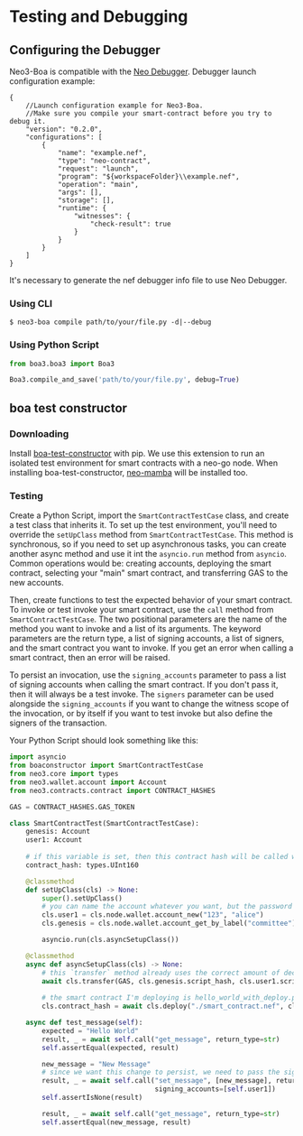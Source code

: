 # Testing and Debugging

## Configuring the Debugger
Neo3-Boa is compatible with the [Neo Debugger](https://github.com/neo-project/neo-debugger).
Debugger launch configuration example:
```
{
    //Launch configuration example for Neo3-Boa.
    //Make sure you compile your smart-contract before you try to debug it.
    "version": "0.2.0",
    "configurations": [
        {
            "name": "example.nef",
            "type": "neo-contract",
            "request": "launch",
            "program": "${workspaceFolder}\\example.nef",
            "operation": "main",
            "args": [],
            "storage": [],
            "runtime": {
                "witnesses": {
                    "check-result": true
                }
            }
        }
    ]
}
```

It's necessary to generate the nef debugger info file to use Neo Debugger.

### Using CLI

```shell
$ neo3-boa compile path/to/your/file.py -d|--debug
```

### Using Python Script

```python
from boa3.boa3 import Boa3

Boa3.compile_and_save('path/to/your/file.py', debug=True)
```

## boa test constructor

### Downloading

Install [boa-test-constructor](https://pypi.org/project/boa-test-constructor/) with pip. We use this extension to run an isolated
test environment for smart contracts with a neo-go node. When installing boa-test-constructor, [neo-mamba](https://dojo.coz.io/neo3/mamba/index.html)
will be installed too.

### Testing

Create a Python Script, import the `SmartContractTestCase` class, and create a test class that inherits it. To set up
the test environment, you'll need to override the `setUpClass` method from `SmartContractTestCase`. This method is 
synchronous, so if you need to set up asynchronous tasks, you can create another async method and use it int the 
`asyncio.run` method from `asyncio`. Common operations would be: creating accounts, deploying the smart contract, 
selecting your "main" smart contract, and transferring GAS to the new accounts.

Then, create functions to test the expected behavior of your smart contract. To invoke or test invoke your smart 
contract, use the `call` method from `SmartContractTestCase`. The two positional parameters are the name of the method 
you want to invoke and a list of its arguments. The keyword parameters are the return type, a list of signing accounts,
a list of signers, and the smart contract you want to invoke. If you get an error when calling a smart contract, then an
error will be raised.

To persist an invocation, use the `signing_accounts` parameter to pass a list of signing accounts when calling the 
smart contract. If you don't pass it, then it will always be a test invoke. The `signers` parameter can be used 
alongside the `signing_accounts` if you want to change the witness scope of the invocation, or by itself if you want to
test invoke but also define the signers of the transaction.

Your Python Script should look something like this:

```python
import asyncio
from boaconstructor import SmartContractTestCase
from neo3.core import types
from neo3.wallet.account import Account
from neo3.contracts.contract import CONTRACT_HASHES

GAS = CONTRACT_HASHES.GAS_TOKEN

class SmartContractTest(SmartContractTestCase):
    genesis: Account
    user1: Account
    
    # if this variable is set, then this contract hash will be called whenever you don't use the `target_contract` parameter on the `call` method
    contract_hash: types.UInt160

    @classmethod
    def setUpClass(cls) -> None:
        super().setUpClass()
        # you can name the account whatever you want, but the password needs to be "123"
        cls.user1 = cls.node.wallet.account_new("123", "alice")
        cls.genesis = cls.node.wallet.account_get_by_label("committee")

        asyncio.run(cls.asyncSetupClass())

    @classmethod
    async def asyncSetupClass(cls) -> None:
        # this `transfer` method already uses the correct amount of decimals for the token
        await cls.transfer(GAS, cls.genesis.script_hash, cls.user1.script_hash, 100)
        
        # the smart contract I'm deploying is hello_world_with_deploy.py from the "Neo Methods" https://dojo.coz.io/neo3/boa/getting-started.html#neo-methods 
        cls.contract_hash = await cls.deploy("./smart_contract.nef", cls.genesis)

    async def test_message(self):
        expected = "Hello World"
        result, _ = await self.call("get_message", return_type=str)
        self.assertEqual(expected, result)

        new_message = "New Message"
        # since we want this change to persist, we need to pass the signing account
        result, _ = await self.call("set_message", [new_message], return_type=None,
                                    signing_accounts=[self.user1])
        self.assertIsNone(result)

        result, _ = await self.call("get_message", return_type=str)
        self.assertEqual(new_message, result)
```
